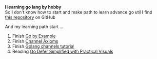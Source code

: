 **I learning go lang by hobby**\
So I don't know how to start and make path
to learn advance go util I find [this repository](https://github.com/enocom/gopher-reading-list) on GitHub

And my learning path start ...

1. Finish [Go by Example](https://gobyexample.com/)
2. Finish [Channel Axioms](https://dave.cheney.net/2014/03/19/channel-axioms)
3. Finish [Golang channels tutorial](http://guzalexander.com/2013/12/06/golang-channels-tutorial.html)
4. Reading [Go Defer Simplified with Practical Visuals](https://blog.learngoprogramming.com/golang-defer-simplified-77d3b2b817ff)
